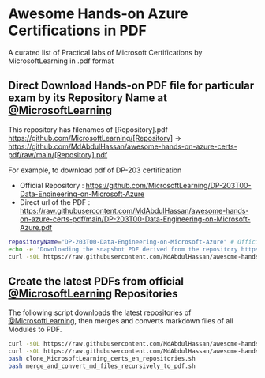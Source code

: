 # Awesome Hands-on Azure Certifications in PDF
A curated list of Practical labs of Microsoft Certifications by MicrosoftLearning in .pdf format

## Direct Download Hands-on PDF file for particular exam by its Repository Name at [@MicrosoftLearning](https://github.com/MicrosoftLearning)
This repository has filenames of [Repository].pdf
<br />
https://github.com/MicrosoftLearning/[Repository] -> https://github.com/MdAbdulHassan/awesome-hands-on-azure-certs-pdf/raw/main/[Repository].pdf

For example, to download pdf of DP-203 certification
* Official Repository : https://github.com/MicrosoftLearning/DP-203T00-Data-Engineering-on-Microsoft-Azure
* Direct url of the PDF : https://raw.githubusercontent.com/MdAbdulHassan/awesome-hands-on-azure-certs-pdf/main/DP-203T00-Data-Engineering-on-Microsoft-Azure.pdf

```bash
repositoryName="DP-203T00-Data-Engineering-on-Microsoft-Azure" # Official Repository Name
echo -e 'Downloading the snapshot PDF derived from the repository https://github.com/MicrosoftLearning/"${repositoryName}" '
curl -sOL https://raw.githubusercontent.com/MdAbdulHassan/awesome-hands-on-azure-certs-pdf/main/"${repositoryName}".pdf
```

## Create the latest PDFs from official [@MicrosoftLearning](https://github.com/MicrosoftLearning) Repositories

The following script downloads the latest repositories of [@MicrosoftLearning](https://github.com/MicrosoftLearning), then merges and converts markdown files of all Modules to PDF.

```bash
curl -sOL https://raw.githubusercontent.com/MdAbdulHassan/awesome-hands-on-azure-certs-pdf/main/scripts-for-creating-latest-pdfs/clone_MicrosoftLearning_certs_en_repositories.sh
curl -sOL https://raw.githubusercontent.com/MdAbdulHassan/awesome-hands-on-azure-certs-pdf/main/scripts-for-creating-latest-pdfs/merge_and_convert_md_files_recursively_to_pdf.sh
bash clone_MicrosoftLearning_certs_en_repositories.sh
bash merge_and_convert_md_files_recursively_to_pdf.sh
```
